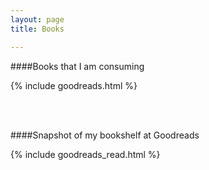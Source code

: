 ```yaml
---
layout: page
title: Books  

---
```



####Books that I am consuming

{% include goodreads.html %}



<br>
<br>

####Snapshot of my bookshelf at Goodreads

{% include goodreads_read.html %}
